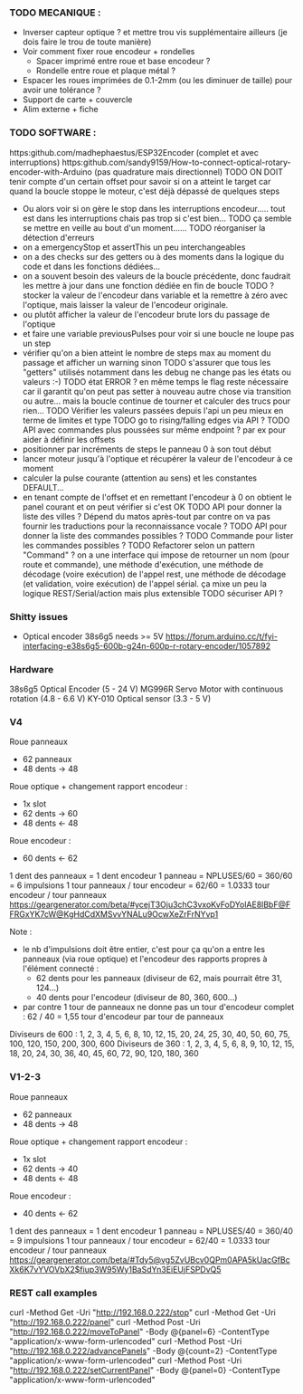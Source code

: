 ### TODO MECANIQUE :

- Inverser capteur optique ? et mettre trou vis supplémentaire ailleurs (je dois faire le trou de toute manière)
- Voir comment fixer roue encodeur + rondelles
  - Spacer imprimé entre roue et base encodeur ?
  - Rondelle entre roue et plaque métal ?
- Espacer les roues imprimées de 0.1-2mm (ou les diminuer de taille) pour avoir une tolérance ?
- Support de carte + couvercle
- Alim externe + fiche

 ### TODO SOFTWARE :
 https:github.com/madhephaestus/ESP32Encoder (complet et avec interruptions)
 https:github.com/sandy9159/How-to-connect-optical-rotary-encoder-with-Arduino (pas quadrature mais directionnel)
 TODO ON DOIT tenir compte d'un certain offset pour savoir si on a atteint le target car quand la boucle stoppe le moteur, c'est déjà dépassé de quelques steps
 - Ou alors voir si on gère le stop dans les interruptions encodeur..... tout est dans les interruptions chais pas trop si c'est bien...
 TODO ça semble se mettre en veille au bout d'un moment......
 TODO réorganiser la détection d'erreurs
 - on a emergencyStop et assertThis un peu interchangeables
 - on a des checks sur des getters ou à des moments dans la logique du code et dans les fonctions dédiées...
 - on a souvent besoin des valeurs de la boucle précédente, donc faudrait les mettre à jour dans une fonction dédiée en fin de boucle
 TODO ? stocker la valeur de l'encodeur dans variable et la remettre à zéro avec l'optique, mais laisser la valeur de l'encodeur originale.
 - ou plutôt afficher la valeur de l'encodeur brute lors du passage de l'optique
 - et faire une variable previousPulses pour voir si une boucle ne loupe pas un step
 - vérifier qu'on a bien atteint le nombre de steps max au moment du passage et afficher un warning sinon
 TODO s'assurer que tous les "getters" utilisés notamment dans les debug ne change pas les états ou valeurs :-)
 TODO état ERROR ? en même temps le flag reste nécessaire car il garantit qu'on peut pas setter à nouveau autre chose via transition ou autre... mais la boucle continue de tourner et calculer des trucs pour rien...
 TODO Vérifier les valeurs passées depuis l'api un peu mieux en terme de limites et type
 TODO go to rising/falling edges via API ?
 TODO API avec commandes plus poussées sur même endpoint ? par ex pour aider à définir les offsets
 - positionner par incréments de steps le panneau 0 à son tout début
 - lancer moteur jusqu'à l'optique et récupérer la valeur de l'encodeur à ce moment
 - calculer la pulse courante (attention au sens) et les constantes DEFAULT...
 - en tenant compte de l'offset et en remettant l'encodeur à 0 on obtient le panel courant et on peut vérifier si c'est OK
 TODO API pour donner la liste des villes ? Dépend du matos après-tout par contre on va pas fournir les traductions pour la reconnaissance vocale ?
 TODO API pour donner la liste des commandes possibles ?
 TODO Commande pour lister les commandes possibles ?
 TODO Refactorer selon un pattern "Command" ? on a une interface qui impose de retourner un nom (pour route et commande), une méthode d'exécution, une méthode de décodage (voire exécution) de l'appel rest, une méthode de décodage (et validation, voire exécution) de l'appel sérial. ça mixe un peu la logique REST/Serial/action mais plus extensible
 TODO sécuriser API ?

### Shitty issues 
- Optical encoder 38s6g5 needs >= 5V https://forum.arduino.cc/t/fyi-interfacing-e38s6g5-600b-g24n-600p-r-rotary-encoder/1057892

### Hardware
38s6g5 Optical Encoder (5 - 24 V)
MG996R Servo Motor with continuous rotation (4.8 - 6.6 V)
KY-010 Optical sensor (3.3 - 5 V)



### V4 
Roue panneaux
- 62 panneaux
- 48 dents -> 48

Roue optique + changement rapport encodeur : 
- 1x slot
- 62 dents -> 60
- 48 dents <- 48

Roue encodeur : 
- 60 dents <- 62

1 dent des panneaux = 1 dent encodeur
1 panneau = NPLUSES/60 = 360/60 = 6 impulsions
1 tour panneaux / tour encodeur = 62/60 = 1.0333 tour encodeur / tour panneaux
https://geargenerator.com/beta/#ycejT3Oju3chC3vxoKvFoDYolAE8lBbF@FFRGxYK7cW@KgHdCdXMSvvYNALu9OcwXeZrFrNYvp1


Note : 
- le nb d'impulsions doit être entier, c'est pour ça qu'on a entre les panneaux (via roue optique) et l'encodeur des rapports propres à l'élément connecté : 
  - 62 dents pour les panneaux (diviseur de 62, mais pourrait être 31, 124...)
  - 40 dents pour l'encodeur (diviseur de 80, 360, 600...)
- par contre 1 tour de panneaux ne donne pas un tour d'encodeur complet : 62 / 40 = 1,55 tour d'encodeur par tour de panneaux

Diviseurs de 600 : 1, 2, 3, 4, 5, 6, 8, 10, 12, 15, 20, 24, 25, 30, 40, 50, 60, 75, 100, 120, 150, 200, 300, 600
Diviseurs de 360 : 1, 2, 3, 4, 5, 6, 8, 9, 10, 12, 15, 18, 20, 24, 30, 36, 40, 45, 60, 72, 90, 120, 180, 360



### V1-2-3 
Roue panneaux
- 62 panneaux
- 48 dents -> 48

Roue optique + changement rapport encodeur : 
- 1x slot
- 62 dents -> 40
- 48 dents <- 48

Roue encodeur : 
- 40 dents <- 62

1 dent des panneaux = 1 dent encodeur
1 panneau = NPLUSES/40 = 360/40 = 9 impulsions
1 tour panneaux / tour encodeur = 62/40 = 1.0333 tour encodeur / tour panneaux
https://geargenerator.com/beta/#Tdy5@vg5ZvUBcv0QPm0APA5kUacGfBcXk6K7vYVOVbX2$fiup3W95Wy1BaSdYn3EiEUjFSPDvQ5



### REST call examples
curl -Method Get -Uri "http://192.168.0.222/stop"
curl -Method Get -Uri "http://192.168.0.222/panel"
curl -Method Post -Uri "http://192.168.0.222/moveToPanel" -Body @{panel=6} -ContentType "application/x-www-form-urlencoded"
curl -Method Post -Uri "http://192.168.0.222/advancePanels" -Body @{count=2} -ContentType "application/x-www-form-urlencoded"
curl -Method Post -Uri "http://192.168.0.222/setCurrentPanel" -Body @{panel=0} -ContentType "application/x-www-form-urlencoded"
